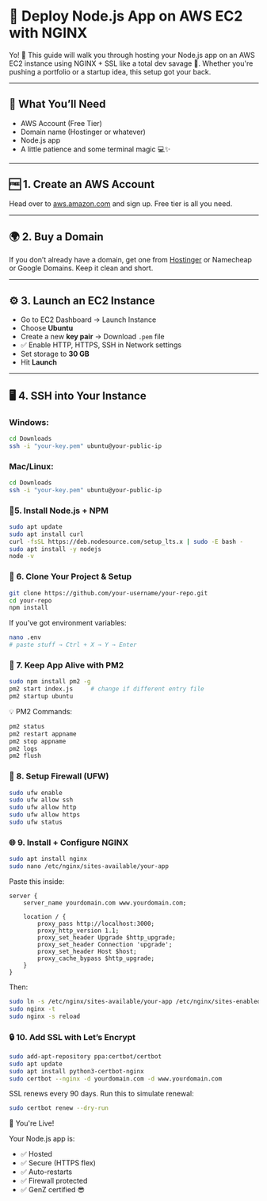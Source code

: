 # 🚀 Deploy Node.js App on AWS EC2 with NGINX 

Yo! 👋 This guide will walk you through hosting your Node.js app on an AWS EC2 instance using NGINX + SSL like a total dev savage 😤. Whether you're pushing a portfolio or a startup idea, this setup got your back.

---

## 🔧 What You’ll Need
- AWS Account (Free Tier)
- Domain name (Hostinger or whatever)
- Node.js app
- A little patience and some terminal magic 💻✨

---

## 🆓 1. Create an AWS Account
Head over to [aws.amazon.com](https://aws.amazon.com/) and sign up. Free tier is all you need.

---

## 🌍 2. Buy a Domain
If you don’t already have a domain, get one from [Hostinger](https://hostinger.in) or Namecheap or Google Domains. Keep it clean and short.

---

## ⚙️ 3. Launch an EC2 Instance
- Go to EC2 Dashboard → Launch Instance
- Choose **Ubuntu**
- Create a new **key pair** → Download `.pem` file
- ✅ Enable HTTP, HTTPS, SSH in Network settings
- Set storage to **30 GB**
- Hit **Launch**

---

## 🖥️ 4. SSH into Your Instance

### Windows:
```bash
cd Downloads
ssh -i "your-key.pem" ubuntu@your-public-ip
```

### Mac/Linux:
```bash
cd Downloads
ssh -i "your-key.pem" ubuntu@your-public-ip
```

### 🧩5. Install Node.js + NPM
```bash
sudo apt update
sudo apt install curl
curl -fsSL https://deb.nodesource.com/setup_lts.x | sudo -E bash -
sudo apt install -y nodejs
node -v
```

### 🔄 6. Clone Your Project & Setup
```bash
git clone https://github.com/your-username/your-repo.git
cd your-repo
npm install
```
If you’ve got environment variables:
```bash
nano .env
# paste stuff → Ctrl + X → Y → Enter
```
### 💪 7. Keep App Alive with PM2
```bash
sudo npm install pm2 -g
pm2 start index.js     # change if different entry file
pm2 startup ubuntu
```
💡 PM2 Commands:
```bash
pm2 status
pm2 restart appname
pm2 stop appname
pm2 logs
pm2 flush
```
### 🔐 8. Setup Firewall (UFW)
```bash
sudo ufw enable
sudo ufw allow ssh
sudo ufw allow http
sudo ufw allow https
sudo ufw status
```
### 🌐 9. Install + Configure NGINX
```bash
sudo apt install nginx
sudo nano /etc/nginx/sites-available/your-app
```
Paste this inside:

```nginx
server {
    server_name yourdomain.com www.yourdomain.com;

    location / {
        proxy_pass http://localhost:3000;
        proxy_http_version 1.1;
        proxy_set_header Upgrade $http_upgrade;
        proxy_set_header Connection 'upgrade';
        proxy_set_header Host $host;
        proxy_cache_bypass $http_upgrade;
    }
}
```
Then:
```bash
sudo ln -s /etc/nginx/sites-available/your-app /etc/nginx/sites-enabled
sudo nginx -t
sudo nginx -s reload
```
### 🔒 10. Add SSL with Let’s Encrypt
```bash
sudo add-apt-repository ppa:certbot/certbot
sudo apt update
sudo apt install python3-certbot-nginx
sudo certbot --nginx -d yourdomain.com -d www.yourdomain.com
```
SSL renews every 90 days. Run this to simulate renewal:
```bash
sudo certbot renew --dry-run
```
🥳 You're Live!

Your Node.js app is:
- ✅ Hosted  
- ✅ Secure (HTTPS flex)  
- ✅ Auto-restarts  
- ✅ Firewall protected  
- ✅ GenZ certified 😎

